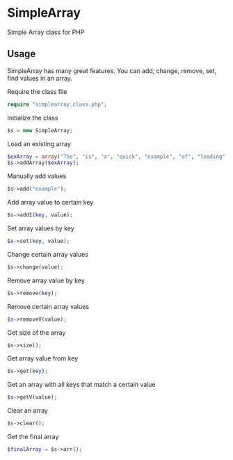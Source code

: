 SimpleArray
===========

Simple Array class for PHP

## Usage

SimpleArray has many great features. You can add, change, remove, set, find values in an array.

Require the class file
```php
require "simplearray.class.php";
```

Initialize the class
```php
$s = new SimpleArray;
```

Load an existing array
```php
$exArray = array("The", "is", "a", "quick", "example", "of", "loading", "an", "array");
$s->addArray($exArray);
```

Manually add values
```php
$s->add("example");
```
Add array value to certain key
```php
$s->addI(key, value);
```
Set array values by key
```php
$s->set(key, value);
```

Change certain array values
```php
$s->change(value);
```

Remove array value by key
```php
$s->remove(key);
```

Remove certain array values
```php
$s->removeV(value);
```

Get size of the array
```php
$s->size();
```

Get array value from key
```php
$s->get(key);
```

Get an array with all keys that match a certain value
```php
$s->getV(value);
```

Clear an array
```php
$s->clear();
```

Get the final array
```php
$finalArray = $s->arr();
```
